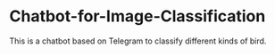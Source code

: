 # Chatbot-for-Image-Classification
 This is a chatbot based on Telegram to classify different kinds of bird.
